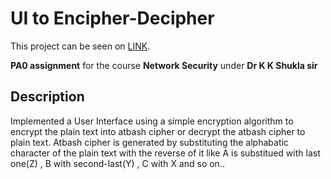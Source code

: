 # UI to Encipher-Decipher 

This project can be seen on  [LINK](https://kunal588.github.io/Encipher-Decipher/).

**PA0 assignment** for the course **Network Security** under **Dr K K Shukla sir** 

## Description 

Implemented a User Interface using a simple encryption algorithm to encrypt the plain text into atbash cipher
or decrypt the atbash cipher to plain text. Atbash cipher is generated by substituting the alphabatic character of the plain text with the reverse of it like A is substitued with last one(Z) , B with second-last(Y) , C with X and so on..
